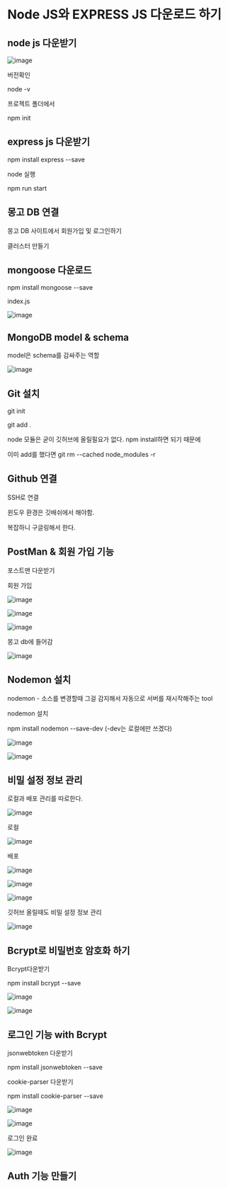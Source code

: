 # Node JS와 EXPRESS JS 다운로드 하기

## node js 다운받기

![image](https://github.com/user-attachments/assets/34914e95-0fc2-4024-a2e2-1aa9d99b1ced)

버전확인

node -v

프로젝트 폴더에서

npm init

## express js 다운받기

npm install express --save

node 실행

npm run start

## 몽고 DB 연결

몽고 DB 사이트에서 회원가입 및 로그인하기

클러스터 만들기

## mongoose 다운로드

npm install mongoose --save

index.js

![image](https://github.com/user-attachments/assets/cb6a04e8-bbad-4138-838a-83ea3cd73fbe)

## MongoDB model & schema

model은 schema를 감싸주는 역할

![image](https://github.com/user-attachments/assets/8994d6fa-ba0a-49f3-970d-3f518e6774b4)

## Git 설치

git init

git add .

node 모듈은 굳이 깃허브에 올릴필요가 없다. npm install하면 되기 때문에

이미 add를 했다면 git rm --cached node_modules -r

## Github 연결

SSH로 연결

윈도우 환경은 깃배쉬에서 해야함.

복잡하니 구글링해서 한다.

## PostMan & 회원 가입 기능

포스트맨 다운받기

회원 가입 

![image](https://github.com/user-attachments/assets/41044612-f0d4-4199-b42e-689c44477baa)

![image](https://github.com/user-attachments/assets/fb0e9a96-f9d7-410c-a5c1-24caad2b3603)

![image](https://github.com/user-attachments/assets/c690e4de-0c82-426a-8bf4-96b45ca8700c)

몽고 db에 들어감

![image](https://github.com/user-attachments/assets/9fe7d171-7feb-418a-be7e-dec8b1d41079)


## Nodemon 설치

nodemon - 소스를 변경할때 그걸 감지해서 자동으로 서버를 재시작해주는 tool

nodemon 설치

npm install nodemon --save-dev (-dev는 로컬에만 쓰겠다)

![image](https://github.com/user-attachments/assets/05e13435-2522-41e9-9200-b2207c5ccdb2)

![image](https://github.com/user-attachments/assets/3c7d4dfe-a12f-4edc-9682-743124be7efa)

## 비밀 설정 정보 관리

로컬과 배포 관리를 따로한다.

![image](https://github.com/user-attachments/assets/9ba17878-2b48-4a96-bf58-51f742c0c55d)

로컬

![image](https://github.com/user-attachments/assets/cc39f298-b82f-420f-905f-b3f129f30bac)

배포

![image](https://github.com/user-attachments/assets/ff3b90f6-041d-4ded-af16-c38b3d2d10bb)


![image](https://github.com/user-attachments/assets/b28780d9-c446-4c8c-994e-eebcaf9d4178)

![image](https://github.com/user-attachments/assets/6ea657be-a0aa-41f8-a289-ac91dbea5be6)

깃허브 올릴때도 비밀 설정 정보 관리

![image](https://github.com/user-attachments/assets/c407c17e-472e-413f-a9de-c31e0f05c552)

## Bcrypt로 비밀번호 암호화 하기

Bcrypt다운받기

npm install bcrypt --save

![image](https://github.com/user-attachments/assets/31905b35-a9f0-4eaf-adb7-efc22d60b28f)

![image](https://github.com/user-attachments/assets/6ce3c7ed-3869-4d89-94e9-a855ad917d07)

## 로그인 기능 with Bcrypt

jsonwebtoken 다운받기

npm install jsonwebtoken --save

cookie-parser 다운받기

npm install cookie-parser --save

![image](https://github.com/user-attachments/assets/fe781f18-5eaf-4890-809c-05a75cb14ccd)

![image](https://github.com/user-attachments/assets/02293001-6771-4e71-a8f4-b19149618467)


로그인 완료

![image](https://github.com/user-attachments/assets/590478b1-0d35-4e65-ae0b-f74d59212fb8)

## Auth 기능 만들기

